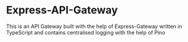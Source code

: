 # Express-API-Gateway
This is an API Gateway built with the help of Express-Gateway written in TypeScript and contains centralised logging with the help of Pino
